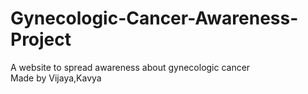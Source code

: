 # Gynecologic-Cancer-Awareness-Project
A website  to spread awareness about gynecologic cancer 
<br>
Made by Vijaya,Kavya
